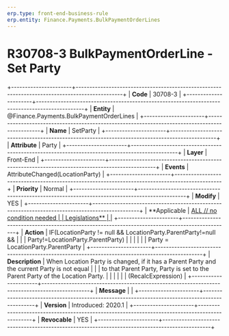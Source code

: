 ```yaml
---
erp.type: front-end-business-rule
erp.entity: Finance.Payments.BulkPaymentOrderLines
---
```


# R30708-3 BulkPaymentOrderLine - Set Party
+----------------------+-----------------------------------------------------------------------------------------------+
| **Code**             | 30708-3                                                                                       |
+----------------------+-----------------------------------------------------------------------------------------------+
| **Entity**           | @Finance.Payments.BulkPaymentOrderLines                                                                          |
+----------------------+-----------------------------------------------------------------------------------------------+
| **Name**             | SetParty                                                                                      |
+----------------------+-----------------------------------------------------------------------------------------------+
| **Attribute**        | Party                                                                                         |
+----------------------+-----------------------------------------------------------------------------------------------+
| **Layer**            | Front-End                                                                                     |
+----------------------+-----------------------------------------------------------------------------------------------+
| **Events**           | AttributeChanged(LocationParty)                                                               |
+----------------------+-----------------------------------------------------------------------------------------------+
| **Priority**         | Normal                                                                                        |
+----------------------+-----------------------------------------------------------------------------------------------+
| **Modify**           | YES                                                                                           |
+----------------------+-----------------------------------------------------------------------------------------------+
| **Applicable         | [ALL // no condition needed                                                                   |
| Legislations**       | ](https://confluence.erp.net/display/techdoc/Country+Specific+Functionality)                  |
+----------------------+-----------------------------------------------------------------------------------------------+
| **Action**           | IF(LocationParty != null && LocationParty.ParentParty!=null &&                                |
|                      | Party!=LocationParty.ParentParty)                                                             |
|                      |                                                                                               |
|                      | Party = LocationParty.ParentParty                                                             |
+----------------------+-----------------------------------------------------------------------------------------------+
| **Description**      | When Location Party is changed, if it has a Parent Party and the current Party is not equal   |
|                      | to that Parent Party, Party is set to the Parent Party of the Location Party.                 |
|                      |                                                                                               |
|                      | (RecalcExpression)                                                                            |
+----------------------+-----------------------------------------------------------------------------------------------+
| **Message**          |                                                                                               |
+----------------------+-----------------------------------------------------------------------------------------------+
| **Version**          | Introduced: 2020.1                                                                            |
+----------------------+-----------------------------------------------------------------------------------------------+
| **Revocable**        | YES                                                                                           |
+----------------------+-----------------------------------------------------------------------------------------------+

  

  

  
